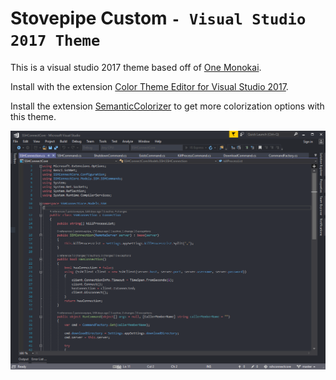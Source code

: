 # Stovepipe Custom `- Visual Studio 2017 Theme`

This is a visual studio 2017 theme based off of [One Monokai](https://marketplace.visualstudio.com/items?itemName=azemoh.one-monokai).

Install with the extension [Color Theme Editor for Visual Studio 2017](https://marketplace.visualstudio.com/items?itemName=VisualStudioPlatformTeam.VisualStudio2017ColorThemeEditor).

Install the extension [SemanticColorizer](https://marketplace.visualstudio.com/items?itemName=AndreasReischuck.SemanticColorizer) to get more colorization options with this theme.

![Example](https://raw.githubusercontent.com/patstovepipe/vs-theme-stovepipe-custom/master/example.PNG?raw=true)
